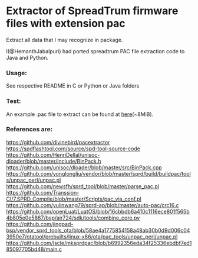 # Extractor of SpreadTrum firmware files with extension pac

Extract all data that I may recognize in package.

I(@HemanthJabalpuri) had ported spreadtrum PAC file extraction code to Java and Python.

### Usage:
See respective README in C or Python or Java folders

### Test:
An example .pac file to extract can be found at [here](https://androidfilehost.com/?fid=674106145207485464)(~8MiB).

### References are:
https://github.com/divinebird/pacextractor  
https://spdflashtool.com/source/spd-tool-source-code  
https://github.com/HenriDellal/unisoc-dloader/blob/master/include/BinPack.h  
https://github.com/unisoc/dloader/blob/master/src/BinPack.cpp  
https://github.com/yonglongliu/vendor/blob/master/sprd/build/buildpac/tools/unpac_perl/unpac.pl  
https://github.com/newsfh/sprd_tool/blob/master/parse_pac.pl  
https://github.com/Transsion-CI/7.SPRD_Compile/blob/master/Scripts/pac_via_conf.pl  
https://github.com/yulinwang79/sprd-ap/blob/master/auto-pac/crc16.c  
https://github.com/openLuat/LuatOS/blob/16cbbdb6a410c1116ece801f565b4b805e0e5867/bsp/air724/sdk/tools/combine_core.py  
https://github.com/jingpad-bsp/vendor_sprd_tools_ota/blob/58ae4a1775854158a48ab30b0d9d006c043950e7/otatool/prebuilts/linux-x86/ota/pac_tools/unpac_perl/unpac.pl  
https://github.com/Iscle/mksprdpac/blob/b6992356eda34f25336ebdbf7ed185097705bd48/main.c

